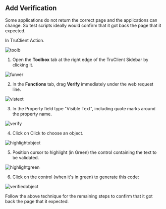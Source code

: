 ## Add Verification

Some applications do not return the correct page and the applications can change. So test scripts ideally would confirm that it got back the page that it expected.

In TruClient Action.

![toolb](https://cloud.githubusercontent.com/assets/10678180/8372687/5081ce02-1bab-11e5-92d9-3456ea6463ca.PNG)

 1. Open the **Toolbox** tab at the right edge of the TruClient Sidebar by clicking it.

![funver](https://cloud.githubusercontent.com/assets/10678180/8372722/8bf275fe-1bab-11e5-9f13-3754cfcad8f1.PNG)

 2. In the **Functions** tab, drag **Verify** immediately under the web request line.

![vistext](https://cloud.githubusercontent.com/assets/10678180/8372244/fd6a7614-1ba6-11e5-8e74-11ad1f83a647.PNG)

 3. In the Property field type "Visible Text", including quote marks around the property name.

![verify](https://cloud.githubusercontent.com/assets/10678180/8372159/2e643620-1ba6-11e5-83d3-186fa24e28bd.PNG)

 4. Click on Click to choose an object.

![highlightobject](https://cloud.githubusercontent.com/assets/10678180/8372170/3bc0ff24-1ba6-11e5-95c9-1558312837ac.PNG)

 5. Position cursor to highlight (in Green) the control containing the text to be validated.

![highlightgreen](https://cloud.githubusercontent.com/assets/10678180/8372172/4098a3e4-1ba6-11e5-93c0-f14c6834b0b8.PNG)

 6. Click on the control (when it's in green) to generate this code:

![verifiedobject](https://cloud.githubusercontent.com/assets/10678180/8372173/44bbc686-1ba6-11e5-98c7-c9459b48d3ee.PNG)

Follow the above technique for the remaining steps to confirm that it got back the page that it expected.
